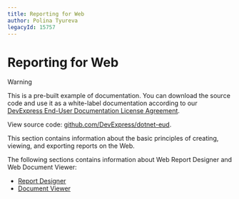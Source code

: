 ```yaml
---
title: Reporting for Web
author: Polina Tyureva
legacyId: 15757
---
```

# Reporting for Web

> [!Warning]
> This is a pre-built example of documentation. You can download the source code and use it as a white-label documentation according to our [DevExpress End-User Documentation License Agreement](https://github.com/DevExpress/dotnet-eud/blob/master/LICENSE.md). 
>
> View source code: [github.com/DevExpress/dotnet-eud](https://github.com/DevExpress/dotnet-eud).


This section contains information about the basic principles of creating, viewing, and exporting reports on the Web.

The following sections contains information about Web Report Designer and Web Document Viewer:

* [Report Designer](report-designer.md)
* [Document Viewer](document-viewer.md)